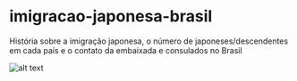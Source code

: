 # imigracao-japonesa-brasil
História sobre a imigração japonesa, o número de japoneses/descendentes em cada país e o contato da embaixada e consulados no Brasil

![alt text](http://www.thesecurestore.com/wp-content/uploads/2016/03/japan-flag-waving-animated-gif-12.gif)
